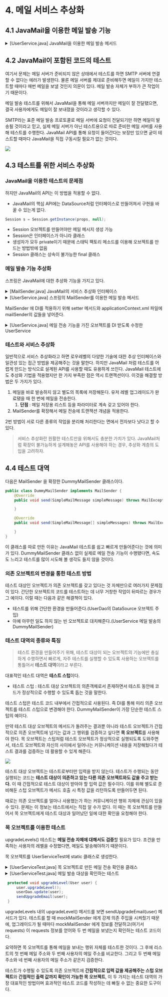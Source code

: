 # 4. 메일 서비스 추상화

## 4.1 JavaMail을 이용한 메일 발송 기능

<details>
<summary>[UserService.java] JavaMail을 이용한 메일 발송 메서드</summary>
<div markdown="1">

```java
private void sendUpgradeEmail(User user) {
    Properties props = new Properties();
    props.put("mail.smtp.host", "mail.ksug.org");
    Session s = Session.getInstance(props, null);

    MimeMessage message = new MimeMessage(s);
    try {
        message.setFrom(new InternetAddress("admin@naver.com"));
        message.addRecipient(Message.RecipientType.TO, new InternetAddress(user.getEmail()));
        message.setSubject("Upgrade 안내");
        message.setText("사용자님의 등급이 " + user.getLevel().name() + "로 업그레이드되었습니다.");
    } catch (AddressException e){
        throw new RuntimeException(e);
    } catch (MessagingException e){
        throw new RuntimeException(e);
    }
}
```

</div>
</details>

## 4.2 JavaMail이 포함된 코드의 테스트

여기서 문제는 메일 서버가 준비되지 않은 상태에서 테스트를 하면 SMTP 서버에 연결할 수 없다는 에러가 발생한다.
물론 메일 서버를 제대로 준비해두면 메일이 가지만 테스트할 때마다 매번 메일을 보낼 것인지 의문이 있다.
메일 발송 자체가 부하가 큰 작업이기 때문이다.

메일 발송 테스트를 위해서 JavaMail을 통해 메일 서버까지만 메일이 잘 전달됐으면,
결국 사용자에게도 메일이 잘 보내졌을 것이라고 생각할 수 있다.

SMTP라는 표준 메일 발송 프로토콜로 메일 서버에 요청이 전달되기만 하면 메일이 발송될 것이라고 믿고,
실제 메일 서버가 아닌 테스트용으로 따로 준비한 메일 서버를 사용해 테스트를 수행한다.
JavaMail API를 통해 요청이 들어간다는 보장만 있으면 굳이 테스트할 때마다 JavaMail을 직접 구동시킬 필요가 없는 것이다.


![](https://gunju-ko.github.io//assets/img/posts/toby-spring/%EB%A9%94%EC%9D%BCTest.png)

## 4.3 테스트를 위한 서비스 추상화

### JavaMail을 이용한 테스트의 문제점

하지만 JavaMail의 API는 이 방법을 적용할 수 없다.
- JavaMail의 핵심 API에는 DataSource처럼 인터페이스로 만들어져서 구현을 바꿀 수 있는게 없다.

```java
Session s = Session.getInstance(props, null);
```

- Session 오브젝트를 만들어야만 메일 메시지 생성 가능
- Session은 인터페이스가 아니라 클래스
- 생성자가 모두 private이기 때문에 스태틱 팩토리 메소드를 이용해 오브젝트를 만드는 방법밖에 없음
- Session 클래스는 상속이 불가능한 final 클래스

### 메일 발송 기능 추상화

스프링은 JavaMail에 대한 추상화 기능을 가지고 있다.

<details>
<summary>[MailSender.java] JavaMail의 서비스 추상화 인터페이스</summary>
<div markdown="1">

```java
public interface MailSender {
    void send(SimpleMailMessage simpleMessage) throws MailException;
    void send(SimpleMailMessage[] simpleMessages) throws MailException;
}
```

</div>
</details>

<details>
<summary>[UserService.java] 스프링의 MailSender를 이용한 메일 발송 메서드</summary>
<div markdown="1">

```java
private void sendUpgradeEmail(User user) {
    JavaMailSenderImpl mailSender = new JavaMailSenderImpl();
    mailSender.setHost("mail.server.com");

    SimpleMailMessage mailMessage = new SimpleMailMessage();
    mailMessage.setTo(user.getEmail());
    mailMessage.setFrom("semineun@naver.com");
    mailMessage.setSubject("Upgrade 안내");
    mailMessage.setText("사용자님의 등급이 " + user.getLevel().name());

    mailSender.send(mailMessage);
}
```

</div>
</details>

MailSender 에 DI를 적용하기 위해 setter 메서드와 applicationContext.xml 파일에
mailSender의 값들을 넣어준다. 

<details>
<summary>[UserService.java] 메일 전송 기능을 가진 오브젝트를 DI 받도록 수정한 UserService</summary>
<div markdown="1">

```java
private MailSender mailSender;

public void setMailSender(MailSender mailSender) {
    this.mailSender = mailSender;
}

private void sendUpgradeEmail(User user) {
        SimpleMailMessage mailMessage = new SimpleMailMessage();
        mailMessage.setTo(user.getEmail());
        mailMessage.setFrom("admin@naver.com");
        mailMessage.setSubject("Upgrade 안내");
        mailMessage.setText("사용자님의 등급이 " + user.getLevel().name());

        this.mailSender.send(mailMessage);
}
```

</div>
</details>

### 테스트와 서비스 추상화

일반적으로 서비스 추상화라고 하면 로우레벨의 다양한 기술에 대한 추상 인터페이스와 일관성 있는 접근 방법을 제공해주는 것을 말한다.
하지만 JavaMail 처럼 테스트를 어렵게 만드는 방식으로 설계된 API를 사용할 때도 유용하게 쓰인다.
JavaMail 테스트에도 추상화 기법을 적용했지만 한 가지 부족한 점은 역시 트랜잭션이다. 이것을 해결할 방법은 두 가지가 있다.

1. 메일을 바로 발송하지 않고 별도의 목록에 저장해둔다.
유저 레벨 업그레이드가 완료됐을 때 한 번에 메일을 전송한다.
   1. **단점** : 메일 저장용 리스트 등을 파라미터로 계속 갖고 있어야 한다.
2. MailSender를 확장해서 메일 전송에 트랜잭션 개념을 적용한다.
   
2번 방법이 서로 다른 종류의 작업을 분리해 처리한다는 면에서 전자보다 낫다고 할 수 있다.

> 서비스 추상화란 원활한 테스트만을 위해서도 충분한 가치가 있다.
> JavaMail처럼 확장이 불가능하게 설계해놓은 API를 사용해야 하는 경우, 추상화 계층의 도입을 고려하자.

## 4.4 테스트 대역

다음은 MailSender 을 확장한 DummyMailSender 클래스이다.

```java
public class DummyMailSender implements MailSender {
    @Override
    public void send(SimpleMailMessage simpleMessage) throws MailException {

    }

    @Override
    public void send(SimpleMailMessage[] simpleMessages) throws MailException {

    }
}
```

이 클래스를 따로 만든 이유는 JavaMail 테스트를 쉽고 빠르게 만들어준다는 것에 의미가 있다.
DummyMailSender 클래스 없이 실제로 메일 전송 기능이 수행됐다면, 속도도 느리고 테스트를 많이 시도해 볼 생각도 들지 않을 것이다.

### 의존 오브젝트의 변경을 통한 테스트 방법

테스트 대상인 오브젝트가 의존 오브젝트를 갖고 있다는 것 자체만으로 여러가지 문제점이 있다.
간단한 오브젝트의 코드를 테스트하는 데 너무 거창한 작업이 뒤따르는 경우가 그 예이다.
이럴 때는 다음과 같은 해결책이 있다.

- 테스트를 위해 간단한 환경을 만들어준다.(UserDao의 DataSource 오브젝트 주입)
- 아예 아무런 일도 하지 않는 빈 오브젝트로 대치해준다.(UserService 메일 발송의 DummyMailSender)

### 테스트 대역의 종류와 특징

>테스트 환경을 만들어주기 위해, 테스트 대상이 되는 오브젝트의 기능에만 충실하게 수행하면서 빠르게,
>자주 테스트를 실행할 수 있도록 사용하는 오브젝트를 통틀어서 **테스트 대역**이라고 부른다.

대표적인 테스트 대역은 **테스트 스텁**이다.

- 테스트 스텁 : 테스트 대상 오브젝트의 의존객체로서 존재하면서 테스트 동안에 코드가 정상적으로 수행할 수 있도록 돕는 것을 말한다.

테스트 스텁은 테스트 코드 내부에서 간접적으로 사용된다. 즉 DI를 통해 미리 의존 오브젝트를 테스트 스텁으로 변경해야 한다.
DummyMailSender이 가장 단순한 테스트 스텁의 예이다.

만약 테스트 대상 오브젝트의 메서드가 돌려주는 결과뿐 아니라 테스트 오브젝트가 간접적으로
의존 오브젝트에 넘기는 값과 그 행위를 검증하고 싶다면 **목 오브젝트**를 사용해야 한다.
목 오브젝트는 스텁처럼 테스트 오브젝트가 정상적으로 실행되도록 도와주면서,
테스트 오브젝트와 자신의 사이에서 일어나는 커뮤니케이션 내용을 저장해뒀다가 테스트 결과를 검증하는 데
활용할 수 있게 해준다.

![](https://velog.velcdn.com/images%2Fdevsigner9920%2Fpost%2F80fa24e7-2339-47c4-895e-5b7cfbe3b205%2Fimage.png)

테스트 대상 오브젝트는 테스트로부터만 입력을 받지 않는다.
테스트가 수행되는 동안 실행되는 코드는 **테스트 대상이 의존하고 있는 다른 의존 오브젝트와도 값을 주고 받는다.**
이 때 간접적으로 테스트 대상이 받아야 할 입력 값은 필수이다.
이를 위해 별도로 준비해둔 스텁 오브젝트가 메서드 호출 시 특정 값을 리턴하도록 만들어두면 된다.

때로는 의존 오브젝트를 얼마나 사용했는가 하는 커뮤니케이션 행위 자체에 관심이 있을 수 있다.
문제는 이 정보는 테스트에서는 직접 알 수가 없다.
이 때는 목 오브젝트를 만들어서 목 오브젝트에게 테스트 대상과 일어났던 일에 대한 확인을 요청해야 한다.

### 목 오브젝트를 이용한 테스트

upgradeLevels() 테스트는 **메일 전송 자체에 대해서도 검증**할 필요가 있다.
조건을 만족하는 사용자의 레벨을 수정했다면, 메일도 발송해야하기 때문이다.

목 오브젝트를 UserServiceTest에 static 클래스로 생성한다.

<details>
<summary>[UserServiceTest.java] 목 오브젝트로 만든 메일 전송 확인용 클래스</summary>
<div markdown="1">

```java
 static class MockMailSender implements MailSender {
     private List<String> requests = new ArrayList<>();

     public List<String> getRequests(){
         return requests;
     }

     @Override
     public void send(SimpleMailMessage mailMessage) throws MailException {
         //전송 요청을 받은 이메일 주소 저장
         //간단하게 첫 번째 수신자 메일 주소만 저장
         requests.add(mailMessage.getTo()[0]);
     }

     @Override
     public void send(SimpleMailMessage[] mailMessage) throws MailException {
     }
 }
```

</div>
</details>

<details>
<summary>[UserServiceTest.java] 메일 발송 대상을 확인하는 테스트</summary>
<div markdown="1">

```java
 @Test
 @DirtiesContext
 public void upgradeLevels() throws Exception {
     userDao.deleteAll();
     for (User user : users) userDao.add(user);

     //메일 발송 결과를 테스트할 수 있도록 목 오브젝트 생성
     //userService에 주입
     MockMailSender mockMailSender = new MockMailSender();
     userService.setMailSender(mockMailSender);

     userService.upgradeLevels();
     
     // true = 계급 업그레이드
     // false = 계급 그대로
     checkLevel(users.get(0), false);
     checkLevel(users.get(1), true);
     checkLevel(users.get(2), false);
     checkLevel(users.get(3), true);
     checkLevel(users.get(4), false);

     List<String> request = mockMailSender.getRequests();
     // true 가 두 번이기 때문에 request.size()는 2여야 한다.
     assertEquals(request.size(), 2);
     assertEquals(request.get(0), users.get(1).getEmail());
     assertEquals(request.get(1), users.get(3).getEmail());
 }
```

</div>
</details>

```java
 protected void upgradeLevel(User user) {
     user.upgradeLevel();
     userDao.update(user);
     sendUpgradeEmail(user);
 }
```

upgradeLevels 내의 upgradeLevel() 메서드를 보면 sendUpgradeEmail(user) 메서드가 있다.
테스트를 할 때 mockMailSender 에게 강제 의존 주입을 시켜줬기 때문에,
업그레이드가 될 때마다 mockMailSender 에게 정보를 전달하고(여기서 requests)
이 requests 정보를 얻어와 두 번 메일을 보냈는지 확인하는 테스트 코드이다.

요약하면 목 오브젝트를 통해 메일을 보내는 행위 자체를 테스트한 것이다.
그 후에 리스트의 첫 번째 메일 주소와 두 번째 사용자의 메일 주소를 비교한다.
그리고 두 번째 메일 주소와 네 번째 사용자의 메일 주소가 같은지 검증한다.

테스트가 수행될 수 있도록 의존 오브젝트에 **간접적으로 입력 값을 제공해주는 스텁 오브젝트**와
**간접적인 출력 값까지 확인이 가능한 목 오브젝트**, 이 두 가지는 테스트 대역의 가장 대표적인 방법이며
효과적인 테스트 코드를 작성하는 데 빠질 수 없는 중요한 도구이다.

